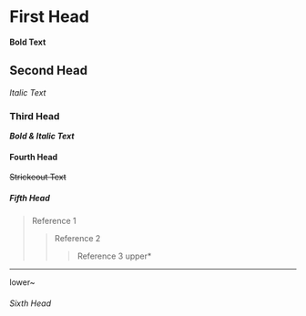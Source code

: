 # First Head
**Bold Text**
## Second Head
*Italic Text*
### Third Head
***Bold & Italic Text***
#### Fourth Head
~~Strickeout Text~~
##### Fifth Head
> Reference 1
>> Reference 2
>>> Reference 3
upper*
---
lower~
###### Sixth Head
